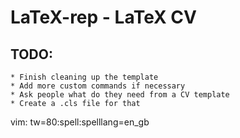 LaTeX-rep - LaTeX CV
=========

TODO:
-----
    * Finish cleaning up the template
    * Add more custom commands if necessary
    * Ask people what do they need from a CV template
    * Create a .cls file for that

vim: tw=80:spell:spelllang=en_gb
